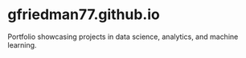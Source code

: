 # gfriedman77.github.io
Portfolio showcasing projects in data science, analytics, and machine learning.
